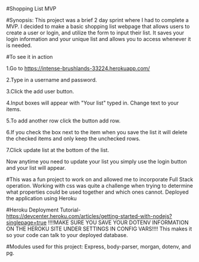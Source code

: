 #Shopping List MVP

#Synopsis:
This project was a brief 2 day sprint where I had to complete a MVP.
I decided to make a basic shopping list webpage that allows users to create
a user or login, and utilize the form to input their list. It saves
your login information and your unique list and allows you to access
whenever it is needed.

#To see it in action 

1.Go to https://intense-brushlands-33224.herokuapp.com/ 

2.Type in a username and password.

3.Click the add user button.

4.Input boxes will appear with "Your list" typed in. Change text to your items.

5.To add another row click the button add row.

6.If you check the box next to the item when you save the list it will delete the checked items and only keep the unchecked rows.

7.Click update list at the bottom of the list.

Now anytime you need to update your list you simply use the login button 
and your list will appear.

#This was a fun project to work on and allowed me to incorporate Full Stack operation.
Working with css was quite a challenge when trying to determine what properties 
could be used together and which ones cannot. Deployed the application using Heroku

#Heroku Deployment Tutorial-https://devcenter.heroku.com/articles/getting-started-with-nodejs?singlepage=true
!!!!MAKE SURE YOU SAVE YOUR DOTENV  INFORMATION ON THE HEROKU SITE UNDER SETTINGS IN CONFIG VARS!!!!
This makes it so your code can talk to your deployed database.

#Modules used for this project:
Express, body-parser, morgan, dotenv, and pg.







